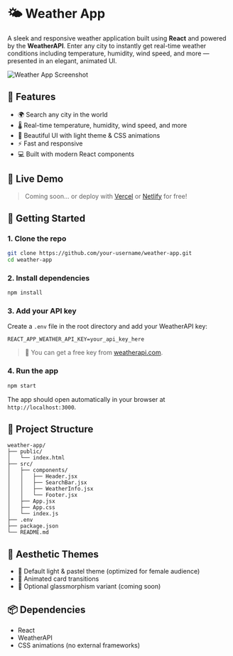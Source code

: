 # 🌤️ Weather App

A sleek and responsive weather application built using **React** and powered by the **WeatherAPI**. Enter any city to instantly get real-time weather conditions including temperature, humidity, wind speed, and more — presented in an elegant, animated UI.

![Weather App Screenshot](screenshot.png)

## 🔧 Features

- 🌍 Search any city in the world
- 🌡️ Real-time temperature, humidity, wind speed, and more
- 💅 Beautiful UI with light theme & CSS animations
- ⚡ Fast and responsive
- 💻 Built with modern React components

## 🧪 Live Demo

> Coming soon… or deploy with [Vercel](https://vercel.com/) or [Netlify](https://netlify.com/) for free!

## 🚀 Getting Started

### 1. Clone the repo

```bash
git clone https://github.com/your-username/weather-app.git
cd weather-app
````

### 2. Install dependencies

```bash
npm install
```

### 3. Add your API key

Create a `.env` file in the root directory and add your WeatherAPI key:

```env
REACT_APP_WEATHER_API_KEY=your_api_key_here
```

> 🔑 You can get a free key from [weatherapi.com](https://www.weatherapi.com/).

### 4. Run the app

```bash
npm start
```

The app should open automatically in your browser at `http://localhost:3000`.

## 📁 Project Structure

```
weather-app/
├── public/
│   └── index.html
├── src/
│   ├── components/
│   │   ├── Header.jsx
│   │   ├── SearchBar.jsx
│   │   ├── WeatherInfo.jsx
│   │   └── Footer.jsx
│   ├── App.jsx
│   ├── App.css
│   └── index.js
├── .env
├── package.json
└── README.md
```

## 💖 Aesthetic Themes

* 🩷 Default light & pastel theme (optimized for female audience)
* 🎨 Animated card transitions
* 🧊 Optional glassmorphism variant (coming soon)

## 📦 Dependencies

* React
* WeatherAPI
* CSS animations (no external frameworks)

